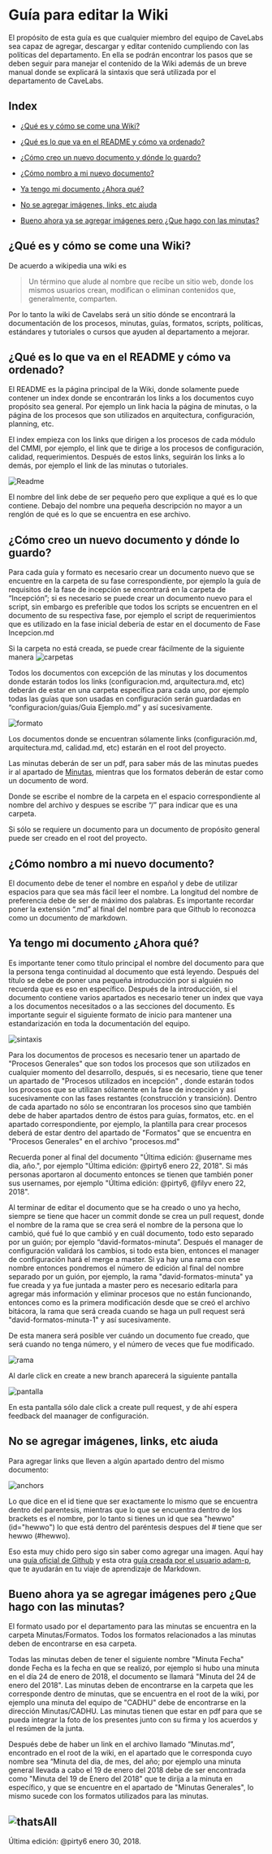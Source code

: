 # Guía para editar la Wiki
El propósito de esta guía es que cualquier miembro del equipo de CaveLabs sea capaz de agregar, descargar y editar contenido cumpliendo con las políticas del departamento. En ella se podrán encontrar los pasos que se deben seguir para manejar el contenido de la Wiki además de un breve manual donde se explicará la sintaxis que será utilizada por el departamento de CaveLabs.

## Index
* [¿Qué es y cómo se come una Wiki?](#Wiki)

* [¿Qué es lo que va en el README y cómo va ordenado?](#README)

* [¿Cómo creo un nuevo documento y dónde lo guardo?](#NuevoDocumento)

* [¿Cómo nombro a mi nuevo documento?](#Nombro)

* [Ya tengo mi documento ¿Ahora qué?](#DocumentoListo)

* [No se agregar imágenes, links, etc aiuda](#Imagenes)

* [Bueno ahora ya se agregar imágenes pero ¿Que hago con las minutas?](#Minutas)

<a id="Wiki"></a>
## ¿Qué es y cómo se come una Wiki?

De acuerdo a wikipedia una wiki es 
> Un término que alude al nombre que recibe un sitio web, donde los mismos usuarios crean, modifican o eliminan contenidos que, generalmente, comparten.

Por lo tanto la wiki de Cavelabs será un sitio dónde se encontrará la documentación de los procesos, minutas, guías, formatos, scripts, políticas, estándares y tutoriales o cursos que ayuden al departamento a mejorar.

<a id="README"></a> 
## ¿Qué es lo que va en el README y cómo va ordenado? 
El README es la página principal de la Wiki, donde solamente puede contener un index donde se encontrarán los links a los documentos cuyo propósito sea general. Por ejemplo un link hacia la página de minutas, o la página de los procesos que son utilizados en arquitectura, configuración, planning, etc.

El index empieza con los links que dirigen a los procesos de cada módulo del CMMI, por ejemplo, el link que te dirige a los procesos de configuración, calidad, requerimientos. Después de estos links, seguirán los links a lo demás, por ejemplo el link de las minutas o tutoriales.

![Readme](https://image.prntscr.com/image/S_Q9Ka2XQdqSKp23URZLQA.png)

El nombre del link debe de ser pequeño pero que explique a qué es lo que contiene. Debajo del nombre una pequeña descripción no mayor a un renglón de qué es lo que se encuentra en ese archivo.

<a id="NuevoDocumento"></a> 
## ¿Cómo creo un nuevo documento y dónde lo guardo?
Para cada guía y formato es necesario crear un documento nuevo que se encuentre en la carpeta de su fase correspondiente, por ejemplo la guía de requisitos de la fase de incepción se encontrará en la carpeta de “Incepción”; si es necesario se puede crear un documento nuevo para el script, sin embargo es preferible que todos los scripts se encuentren en el documento de su respectiva fase, por ejemplo el script de requerimientos que es utilizado en la fase inicial debería de estar en el documento de Fase Incepcion.md

Si la carpeta no está creada, se puede crear fácilmente de la siguiente manera
![carpetas](https://i.stack.imgur.com/9Ifmj.gif)

Todos los documentos con excepción de las minutas y los documentos donde estarán todos los links (configuracion.md, arquitectura.md, etc) deberán de estar en una carpeta específica para cada uno, por ejemplo todas las guías que son usadas en configuración serán guardadas en “configuracion/guias/Guia Ejemplo.md” y así sucesivamente.

![formato](https://image.prntscr.com/image/G-z1g-2jRz_-GzJoXsaBqg.png)

Los documentos donde se encuentran sólamente links (configuración.md, arquitectura.md, calidad.md, etc) estarán en el root del proyecto.

Las minutas deberán de ser un pdf, para saber más de las minutas puedes ir al apartado de [Minutas](#Minutas), mientras que los formatos deberán de estar como un documento de word.

Donde se escribe el nombre de la carpeta en el espacio correspondiente al nombre del archivo y despues se escribe “/” para indicar que es una carpeta. 

Si sólo se requiere un documento para un documento de propósito general puede ser creado en el root del proyecto.

<a id="Nombro"></a> 
## ¿Cómo nombro a mi nuevo documento?
El documento debe de tener el nombre en español y debe de utilizar espacios para que sea más fácil leer el nombre. La longitud del nombre de preferencia debe de ser de máximo dos palabras. Es importante recordar poner la extensión “.md” al final del nombre para que Github lo reconozca como un documento de markdown.

<a id="DocumentoListo"></a> 
## Ya tengo mi documento ¿Ahora qué?
Es importante tener como título principal el nombre del documento para que la persona tenga continuidad al documento que está leyendo. Después del título se debe de poner una pequeña introducción por si alguién no recuerda que es eso en específico. Después de la introducción, si el documento contiene varios apartados es necesario tener un index que vaya a los documentos necesitados o a las secciones del documento. Es importante seguir el siguiente formato de inicio para mantener una estandarización en toda la documentación del equipo.

![sintaxis](https://image.prntscr.com/image/qWt7qq-ESa_Ky4r3YVCyhg.png)

Para los documentos de procesos es necesario tener un apartado de "Procesos Generales" que son todos los procesos que son utilizados en cualquier momento del desarrollo, después, si es necesario, tiene que tener un apartado de "Procesos utilizados en incepción" , donde estarán todos los procesos que se utilizan sólamente en la fase de incepción y así sucesivamente con las fases restantes (construcción y transición). Dentro de cada apartado no sólo se encontraran los procesos sino que también debe de haber apartados dentro de éstos para guías, formatos, etc. en el apartado correspondiente, por ejemplo, la plantilla para crear procesos deberá de estar dentro del apartado de "Formatos" que se encuentra en "Procesos Generales" en el archivo "procesos.md"

Recuerda poner al final del documento "Última edición: @username mes dia, año.", por ejemplo "Última edición: @pirty6 enero 22, 2018". Si más personas aportaron al documento entonces se tienen que también poner sus usernames, por ejemplo "Última edición: @pirty6, @filyv enero 22, 2018".

Al terminar de editar el documento que se ha creado o uno ya hecho, siempre se tiene que hacer un commit donde se crea un pull request, donde el nombre de la rama que se crea será el nombre de la persona que lo cambió, qué fué lo que cambió y en cuál documento, todo esto separado por un guión; por ejemplo “david-formatos-minuta”. Después el manager de configuración validará los cambios, si todo esta bien, entonces el manager de configuración hará el merge a master. Si ya hay una rama con ese nombre entonces pondremos el número de edición al final del nombre separado por un guión, por ejemplo, la rama "david-formatos-minuta" ya fue creada y ya fue juntada a master pero es necesario editarla para agregar más información y eliminar procesos que no están funcionando, entonces como es la primera modificación desde que se creó el archivo bitácora, la rama que será creada cuando se haga un pull request será "david-formatos-minuta-1" y así sucesivamente.

De esta manera será posible ver cuándo un documento fue creado, que será cuando no tenga número, y el número de veces que fue modificado.

![rama](https://image.prntscr.com/image/k-CINQVrTs2_iyL_lO_oAA.png)

Al darle click en create a new branch aparecerá la siguiente pantalla

![pantalla](https://image.prntscr.com/image/u6dX_p8HTFan6Dfz2zMhrQ.png)

En esta pantalla sólo dale click a create pull request, y de ahí espera feedback del maanager de configuración.

<a id="Imagenes"></a> 
## No se agregar imágenes, links, etc aiuda 
Para agregar links que lleven a algún apartado dentro del mismo documento:

![anchors](https://image.prntscr.com/image/0aY45VJtQQaXv480psGp8g.png)

Lo que dice en el id tiene que ser exactamente lo mismo que se encuentra dentro del parentesis, mientras que lo que se encuentra dentro de los brackets es el nombre, por lo tanto si tienes un id que sea "hewwo" (id="hewwo") lo que está dentro del paréntesis despues del # tiene que ser hewwo (#hewwo).

Eso esta muy chido pero sigo sin saber como agregar una imagen.
Aquí hay una [guía oficial de Github](https://guides.github.com/features/mastering-markdown/) y esta otra [guía creada por el usuario adam-p](https://github.com/adam-p/markdown-here/wiki/Markdown-Cheatsheet), que te ayudarán en tu viaje de aprendizaje de Markdown.

<a id="Minutas"></a>
## Bueno ahora ya se agregar imágenes pero ¿Que hago con las minutas?

El formato usado por el departamento para las minutas se encuentra en la carpeta Minutas/Formatos. Todos los formatos relacionados a las minutas deben de encontrarse en esa carpeta.

Todas las minutas deben de tener el siguiente nombre "Minuta Fecha" donde Fecha es la fecha en que se realizó, por ejemplo si hubo una minuta en el día 24 de enero de 2018, el documento se llamará "Minuta del 24 de enero del 2018". Las minutas deben de encontrarse en la carpeta que les corresponde dentro de minutas, que se encuentra en el root de la wiki, por ejemplo una minuta del equipo de "CADHU" debe de encontrarse en la dirección Minutas/CADHU. Las minutas tienen que estar en pdf para que se pueda integrar la foto de los presentes junto con su firma y los acuerdos y el resúmen de la junta. 

Después debe de haber un link en el archivo llamado “Minutas.md”, encontrado en el root de la wiki, en el apartado que le corresponda cuyo nombre sea “Minuta del dia, de mes, del año; por ejemplo una minuta general llevada a cabo el 19 de enero del 2018 debe de ser encontrada como "Minuta del 19 de Enero del 2018" que te dirija a la minuta en específico, y que se encuentre en el apartado de "Minutas Generales", lo mismo sucede con los formatos utilizados para las minutas.


![thatsAll](https://i.ytimg.com/vi/0FHEeG_uq5Y/maxresdefault.jpg)
---

Última edición: @pirty6 enero 30, 2018.
